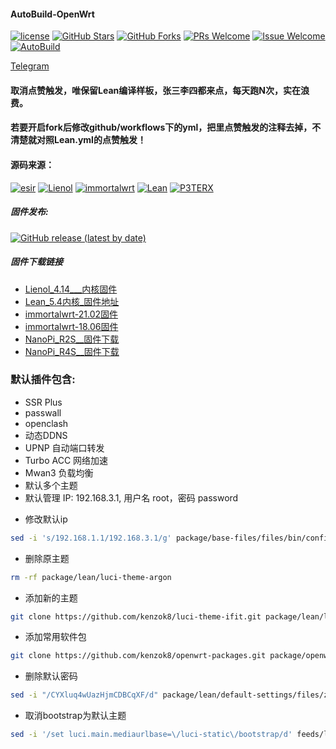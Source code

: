 ﻿#### AutoBuild-OpenWrt
[1]: https://img.shields.io/badge/license-GPLV2-brightgreen.svg
[2]: /LICENSE
[3]: https://img.shields.io/badge/PRs-welcome-brightgreen.svg
[4]: https://github.com/kenzok8/openwrt_Build/pulls
[5]: https://img.shields.io/badge/Issues-welcome-brightgreen.svg
[6]: https://github.com/kenzok8/openwrt_Build/issues/new
[7]: https://img.shields.io/github/v/release/hyird/Action-Openwrt
[8]: https://github.com/kenzok8/openwrt_Build/releases
[10]: https://img.shields.io/badge/Contact-telegram-blue
[11]: https://t.me/joinchat/JjxmyRZZXJWb74I-sCrryA
[12]: https://github.com/kenzok8/openwrt_Build/workflows/autobuild/badge.svg
[13]: https://github.com/kenzok8/openwrt_Build/actions

[![license][1]][2]
[![GitHub Stars](https://img.shields.io/github/stars/kenzok8/openwrt_Build.svg?style=flat-square&label=Stars)](https://github.com/kenzok8/openwrt_Build/stargazers)
[![GitHub Forks](https://img.shields.io/github/forks/kenzok8/openwrt_Build.svg?style=flat-square&label=Forks)](https://github.com/kenzok8/openwrt_Build)
[![PRs Welcome][3]][4]
[![Issue Welcome][5]][6]
[![AutoBuild][12]][13]

<a href="https://t.me/joinchat/JjxmyRZZXJWb74I-sCrryA" target="_blank">Telegram</a>

#### 取消点赞触发，唯保留Lean编译样板，张三李四都来点，每天跑N次，实在浪费。

#### 若要开启fork后修改github/workflows下的yml，把里点赞触发的注释去掉，不清楚就对照Lean.yml的点赞触发！

#### 源码来源：
[![esir](https://img.shields.io/badge/AutoBuild-esir-red.svg?style=flat&logo=appveyor)](https://github.com/esirplayground/AutoBuild-OpenWrt)
 [![Lienol](https://img.shields.io/badge/passwall-openwrt-blueviolet.svg?style=flat&logo=appveyor)](https://github.com/xiaorouji/openwrt-passwall) 
[![immortalwrt](https://img.shields.io/badge/immortalwrt-openwrt-orange.svg?style=flat&logo=appveyor)](https://github.com/immortalwrt/immortalwrt) 
[![Lean](https://img.shields.io/badge/package-Lean-blueviolet.svg?style=flat&logo=appveyor)](https://github.com/coolsnowwolf/lede) 
[![P3TERX](https://img.shields.io/badge/Actions-P3TERX-success.svg?style=flat&logo=appveyor)](https://github.com/P3TERX/Actions-OpenWrt)


##### 固件发布:

[![GitHub release (latest by date)](https://img.shields.io/github/v/release/kenzok8/openwrt_Build?style=for-the-badge&label=Download)](https://github.com/kenzok78/Build-OpenWrt/releases/latest)


##### 固件下载链接

- [Lienol_4.14___内核固件](https://github.com/kenzok8/openwrt_Build/actions?query=workflow%3ALienol_4.14内核)
- [Lean_5.4内核_固件地址](https://github.com/kenzok8/openwrt_Build/actions?query=workflow%3ALean_5.4内核)
- [immortalwrt-21.02固件](https://github.com/kenzok8/openwrt_Build/actions?query=workflow%3Aopenwrt_21.02)
- [immortalwrt-18.06固件](https://github.com/kenzok8/openwrt_Build/actions?query=workflow%3Aopenwrt_18.06)
- [NanoPi_R2S__固件下载](https://github.com/kenzok8/openwrt_Build/actions?query=workflow%3ANanoPi_R2S)
- [NanoPi_R4S__固件下载](https://github.com/kenzok8/openwrt_Build/actions?query=workflow%3ANanoPi_R4S)

### 默认插件包含:

+ SSR Plus 
+ passwall
+ openclash
+ 动态DDNS
+ UPNP 自动端口转发
+ Turbo ACC 网络加速
+ Mwan3 负载均衡
+ 默认多个主题
+ 默认管理 IP: 192.168.3.1, 用户名 root，密码 password

* 修改默认ip

```bash
sed -i 's/192.168.1.1/192.168.3.1/g' package/base-files/files/bin/config_generate
```
* 删除原主题	
```bash
rm -rf package/lean/luci-theme-argon
```

* 添加新的主题
```bash
git clone https://github.com/kenzok8/luci-theme-ifit.git package/lean/luci-theme-ifit
```
* 添加常用软件包
```bash
git clone https://github.com/kenzok8/openwrt-packages.git package/openwrt-packages
```
* 删除默认密码
```bash
sed -i "/CYXluq4wUazHjmCDBCqXF/d" package/lean/default-settings/files/zzz-default-settings
```

* 取消bootstrap为默认主题	
```bash
sed -i '/set luci.main.mediaurlbase=\/luci-static\/bootstrap/d' feeds/luci/themes/luci-theme-bootstrap/root/etc/uci-defaults/30_luci-theme-bootstrap
```


